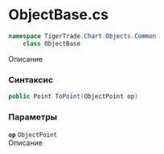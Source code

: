 
# ObjectBase.cs
```csharp
namespace TigerTrade.Chart.Objects.Common  
    class ObjectBase
```

Описание

### Синтаксис
```csharp
public Point ToPoint(ObjectPoint op)
```

### Параметры
**`op`** `ObjectPoint`  
 Описание  
  

                    
                    